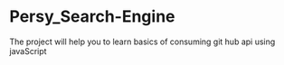 # Persy_Search-Engine

The project will help you to learn basics of consuming git hub api using javaScript
